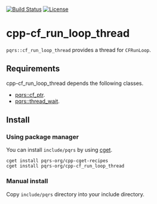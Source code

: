 [![Build Status](https://travis-ci.org/pqrs-org/cpp-cf_run_loop_thread.svg?branch=master)](https://travis-ci.org/pqrs-org/cpp-cf_run_loop_thread)
[![License](https://img.shields.io/badge/license-Boost%20Software%20License-blue.svg)](https://github.com/pqrs-org/cpp-cf_run_loop_thread/blob/master/LICENSE.md)

# cpp-cf_run_loop_thread

`pqrs::cf_run_loop_thread` provides a thread for `CFRunLoop`.

## Requirements

cpp-cf_run_loop_thread depends the following classes.

- [pqrs::cf_ptr](https://github.com/pqrs-org/cpp-cf_ptr).
- [pqrs::thread_wait](https://github.com/pqrs-org/cpp-thread_wait).

## Install

### Using package manager

You can install `include/pqrs` by using [cget](https://github.com/pfultz2/cget).

```shell
cget install pqrs-org/cpp-cget-recipes
cget install pqrs-org/cpp-cf_run_loop_thread
```

### Manual install

Copy `include/pqrs` directory into your include directory.
